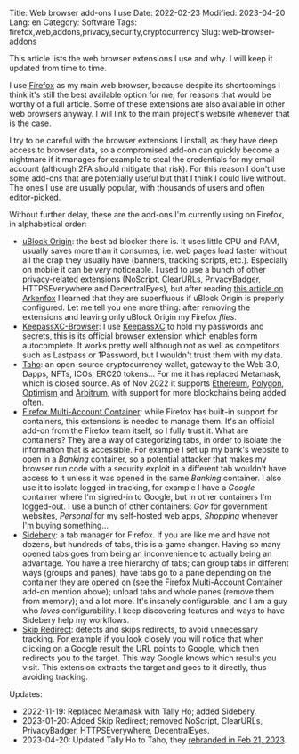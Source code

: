 Title: Web browser add-ons I use
Date: 2022-02-23
Modified: 2023-04-20
Lang: en
Category: Software
Tags: firefox,web,addons,privacy,security,cryptocurrency
Slug: web-browser-addons

This article lists the web browser extensions I use and why. I will keep it updated from
time to time.

I use [Firefox](https://www.mozilla.org/en-US/firefox/new/) as my main web browser,
because despite its shortcomings I think it's still the best available option for me, for
reasons that would be worthy of a full article. Some of these extensions are also
available in other web browsers anyway. I will link to the main project's website whenever
that is the case.

I try to be careful with the browser extensions I install, as they have deep access to
browser data, so a compromised add-on can quickly become a nightmare if it manages for
example to steal the credentials for my email account (although 2FA should mitigate that
risk). For this reason I don't use some add-ons that are potentially useful but that I
think I could live without. The ones I use are usually popular, with thousands of users
and often editor-picked.

Without further delay, these are the add-ons I'm currently using on Firefox, in
alphabetical order:

- [uBlock Origin](https://ublockorigin.com/): the best ad blocker there is. It uses little
  CPU and RAM, usually saves more than it consumes, i.e. web pages load faster without all
  the crap they usually have (banners, tracking scripts, etc.). Especially on mobile it
  can be *very* noticeable. I used to use a bunch of other privacy-related extensions
  (NoScript, ClearURLs, PrivacyBadger, HTTPSEverywhere and DecentralEyes), but after
  reading [this article on
  Arkenfox](https://github.com/arkenfox/user.js/wiki/4.1-Extensions) I learned that they
  are superfluous if uBlock Origin is properly configured. Let me tell you one more thing:
  after removing the extensions and leaving only uBlock Origin my Firefox *flies*.
- [KeepassXC-Browser](https://keepassxc.org/docs/KeePassXC_GettingStarted.html#_setup_browser_integration):
  I use [KeepassXC](https://keepassxc.org/) to hold my passwords and secrets, this is its
  official browser extension which enables form autocomplete. It works pretty well
  although not as well as competitors such as Lastpass or 1Password, but I wouldn't trust
  them with my data.
- [Taho](https://taho.xyz/): an open-source cryptocurrency wallet, gateway to the
  Web 3.0, Dapps, NFTs, ICOs, ERC20 tokens... For me it has replaced Metamask, which is
  closed source. As of Nov 2022 it supports [Ethereum](https://ethereum.org/en/),
  [Polygon](https://polygon.technology/), [Optimism](https://www.optimism.io/) and
  [Arbitrum](https://arbitrum.io/), with support for more blockchains being added often.
- [Firefox Multi-Account
  Container](https://addons.mozilla.org/en-US/firefox/addon/multi-account-containers/):
  while Firefox has built-in support for containers, this extensions is needed to manage
  them. It's an official add-on from the Firefox team itself, so I fully trust it. What
  are containers? They are a way of categorizing tabs, in order to isolate the information
  that is accessible. For example I set up my bank's website to open in a _Banking_
  container, so a potential attacker that makes my browser run code with a security
  exploit in a different tab wouldn't have access to it unless it was opened in the same
  _Banking_ container. I also use it to isolate logged-in tracking, for example I have a
  _Google_ container where I'm signed-in to Google, but in other containers I'm
  logged-out. I use a bunch of other containers: _Gov_ for government websites, _Personal_
  for my self-hosted web apps, _Shopping_ whenever I'm buying something...
- [Sidebery](https://addons.mozilla.org/en-US/firefox/addon/sidebery/): a tab manager for
  Firefox. If you are like me and have not dozens, but hundreds of tabs, this is a game
  changer. Having so many opened tabs goes from being an inconvenience to actually being
  an advantage. You have a tree hierarchy of tabs; can group tabs in different ways
  (groups and panes); have tabs go to a pane depending on the container they are opened on
  (see the Firefox Multi-Account Container add-on mention above); unload tabs and whole
  panes (remove them from memory); and a lot more. It's insanely configurable, and I am a
  guy who *loves* configurability. I keep discovering features and ways to have Sidebery
  help my workflows.
- [Skip Redirect](https://addons.mozilla.org/en-US/firefox/addon/skip-redirect/): detects
  and skips redirects, to avoid unnecessary tracking. For example if you look closely you
  will notice that when clicking on a Google result the URL points to Google, which then
  redirects you to the target. This way Google knows which results you visit. This
  extension extracts the target and goes to it directly, thus avoiding tracking.

Updates:

- 2022-11-19: Replaced Metamask with Tally Ho; added Sidebery.
- 2023-01-20: Added Skip Redirect; removed NoScript, ClearURLs, PrivacyBadger, HTTPSEverywhere, DecentralEyes.
- 2023-04-20: Updated Tally Ho to Taho, they [rebranded in Feb 21, 2023](https://blog.taho.xyz/rename-announcement/).
